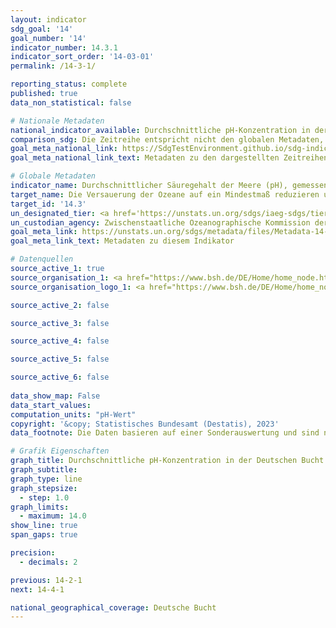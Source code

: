 ```yaml
---
layout: indicator    
sdg_goal: '14'    
goal_number: '14'    
indicator_number: 14.3.1    
indicator_sort_order: '14-03-01'    
permalink: /14-3-1/    

reporting_status: complete    
published: true    
data_non_statistical: false    

# Nationale Metadaten    
national_indicator_available: Durchschnittliche pH-Konzentration in der Deutschen Bucht    
comparison_sdg: Die Zeitreihe entspricht nicht den globalen Metadaten, bietet aber zusätzliche Informationen.    
goal_meta_national_link: https://SdgTestEnvironment.github.io/sdg-indicators/public/Meta/14.3.1.pdf
goal_meta_national_link_text: Metadaten zu den dargestellten Zeitreihen    

# Globale Metadaten    
indicator_name: Durchschnittlicher Säuregehalt der Meere (pH), gemessen an einer Reihe vereinbarter repräsentativer Messstellen    
target_name: Die Versauerung der Ozeane auf ein Mindestmaß reduzieren und ihre Auswirkungen bekämpfen, unter anderem durch eine verstärkte wissenschaftliche Zusammenarbeit auf allen Ebenen    
target_id: '14.3'    
un_designated_tier: <a href='https://unstats.un.org/sdgs/iaeg-sdgs/tier-classification/' title='Klicken Sie hier um weitere Informationen zur UN-Tier-Klassifikation zu erhalten.'  target='_blank'>Tier II</a>    
un_custodian_agency: Zwischenstaatliche Ozeanographische Kommission der UNESCO (IOC-UNESCO)    
goal_meta_link: https://unstats.un.org/sdgs/metadata/files/Metadata-14-03-01.pdf    
goal_meta_link_text: Metadaten zu diesem Indikator        

# Datenquellen
source_active_1: true
source_organisation_1: <a href="https://www.bsh.de/DE/Home/home_node.html;jsessionid=1C7E732B4D18093E53780EB37C351809.live11294" target="_blank" onclick="return confirm_alert(this);"> Bundesamt für Seeschifffahrt und Hydrographie (BSH) </a>
source_organisation_logo_1: <a href="https://www.bsh.de/DE/Home/home_node.html;jsessionid=1C7E732B4D18093E53780EB37C351809.live11294" target="_blank" onclick="return confirm_alert(this);"><img src="https://g205sdgs.github.io/sdg-indicators/public/OrgImgDe/bsh.png" alt="Logo bsh" style="height:60px; width:148px"/></a>

source_active_2: false

source_active_3: false

source_active_4: false

source_active_5: false

source_active_6: false
    
data_show_map: False    
data_start_values:     
computation_units: "pH-Wert"    
copyright: '&copy; Statistisches Bundesamt (Destatis), 2023'    
data_footnote: Die Daten basieren auf einer Sonderauswertung und sind nicht öffentlich zugänglich.    

# Grafik Eigenschaften    
graph_title: Durchschnittliche pH-Konzentration in der Deutschen Bucht
graph_subtitle:     
graph_type: line
graph_stepsize: 
  - step: 1.0    
graph_limits:
  - maximum: 14.0
show_line: true
span_gaps: true

precision:
  - decimals: 2    

previous: 14-2-1    
next: 14-4-1    

national_geographical_coverage: Deutsche Bucht    
---
```


<span></span>